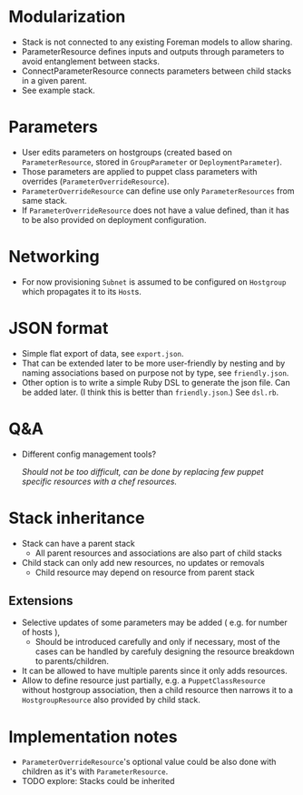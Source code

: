 # Modularization

-   Stack is not connected to any existing Foreman models to allow sharing.
-   ParameterResource defines inputs and outputs through parameters to avoid
    entanglement between stacks.
-   ConnectParameterResource connects parameters between child stacks in a given
    parent.
-   See example stack.

# Parameters

-   User edits parameters on hostgroups (created based on `ParameterResource`,
    stored in `GroupParameter` or `DeploymentParameter`).
-   Those parameters are applied to puppet class parameters with
    overrides (`ParameterOverrideResource`).
-   `ParameterOverrideResource` can define use only `ParameterResources` from same stack.
-   If `ParameterOverrideResource` does not have a value defined, than it has to be also
    provided on deployment configuration.

# Networking

-   For now provisioning `Subnet` is assumed to be configured on `Hostgroup` which
    propagates it to its `Host`s.

# JSON format

-   Simple flat export of data, see `export.json`.
-   That can be extended later to be more user-friendly by nesting and by naming
    associations based on purpose not by type, see `friendly.json`.
-   Other option is to write a simple Ruby DSL to generate the json file. Can be added later.
    (I think this is better than `friendly.json`.) See `dsl.rb`.

# Q&A

-   Different config management tools?

    _Should not be too difficult, can be done by replacing few puppet specific resources
    with a chef resources._

# Stack inheritance

-   Stack can have a parent stack
    -   All parent resources and associations are also part of child stacks
-   Child stack can only add new resources, no updates or removals
    -   Child resource may depend on resource from parent stack
    
## Extensions

-   Selective updates of some parameters may be added ( e.g. for number of hosts ),
    -   Should be introduced carefully and only if necessary, most of the cases can be handled by carefuly
        designing the resource breakdown to parents/children.
-   It can be allowed to have multiple parents since it only adds resources.
-   Allow to define resource just partially, e.g. a `PuppetClassResource` without hostgroup association,
    then a child resource then narrows it to a `HostgroupResource` also provided by child stack.

# Implementation notes

-   `ParameterOverrideResource`'s optional value could be also done with children as it's
    with `ParameterResource`.
-   TODO explore: Stacks could be inherited
